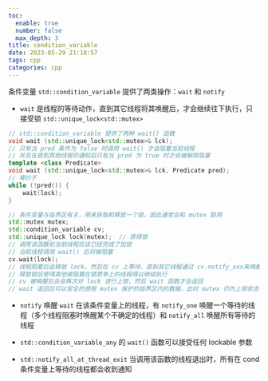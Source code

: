 ```yaml
---
toc:
  enable: true
  number: false
  max_depth: 3
title: condition_variable
date: 2023-05-29 21:18:57
tags: cpp
categories: cpp
---
```


条件变量 `std::condition_variable` 提供了两类操作：`wait` 和 `notify`

- `wait` 是线程的等待动作，直到其它线程将其唤醒后，才会继续往下执行，只接受锁  `std::unique_lock<std::mutex>`

```cpp
// std::condition_variable 提供了两种 wait() 函数
void wait (std::unique_lock<std::mutex>& lck);
// 只有当 pred 条件为 false 时调用 wait() 才会阻塞当前线程
// 并且在收到其他线程的通知后只有当 pred 为 true 时才会被解除阻塞
template <class Predicate>
void wait (std::unique_lock<std::mutex>& lck, Predicate pred);
// 等价于
while (!pred()) {
    wait(lock);
}

// 条件变量与临界区有关，用来获取和释放一个锁，因此通常会和 mutex 联用
std::mutex mutex;
std::condition_variable cv;
std::unique_lock lock(mutex);  // 获得锁
// 调用该函数前当前线程应该已经完成了加锁
// 当前线程调用 wait() 后将被阻塞
cv.wait(lock);  
// 线程阻塞后会释放 lock，然后在 cv 上等待，直到其它线程通过 cv.notify_xxx来唤醒当前线程
// 释放锁后使得其他被阻塞在锁竞争上的线程得以继续执行
// cv 被唤醒后会会再次对 lock 进行上锁，然后 wait 函数才会返回
// wait 返回后可以安全的使用 mutex 保护的临界区内的数据，此时 mutex 仍为上锁状态
```

- `notify` 唤醒 `wait` 在该条件变量上的线程，有 `notify_one` 唤醒一个等待的线程（多个线程阻塞时唤醒某个不确定的线程）和 `notify_all` 唤醒所有等待的线程

- `std::condition_variable_any` 的 `wait()` 函数可以接受任何 lockable 参数

- `std::notify_all_at_thread_exit` 当调用该函数的线程退出时，所有在 cond 条件变量上等待的线程都会收到通知